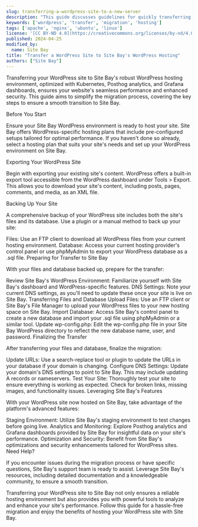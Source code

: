 ```yaml
---
slug: transferring-a-wordpress-site-to-a-new-server
description: "This guide discusses guidelines for quickly transferring a site"
keywords: ['wordpress', 'transfer', 'migration', 'hosting']
tags: ['apache', 'nginx', 'ubuntu', 'linux']
license: '[CC BY-ND 4.0](https://creativecommons.org/licenses/by-nd/4.0)'
published: 2024-04-25
modified_by:
  name: Site Bay
title: "Transfer a WordPress Site to Site Bay's WordPress Hosting"
authors: ["Site Bay"]
---
```


Transferring your WordPress site to Site Bay's robust WordPress hosting environment, optimized with Kubernetes, Posthog analytics, and Grafana dashboards, ensures your website's seamless performance and enhanced security. This guide aims to simplify the migration process, covering the key steps to ensure a smooth transition to Site Bay.

Before You Start

Ensure your Site Bay WordPress environment is ready to host your site. Site Bay offers WordPress-specific hosting plans that include pre-configured setups tailored for optimal performance. If you haven't done so already, select a hosting plan that suits your site's needs and set up your WordPress environment on Site Bay.

Exporting Your WordPress Site

Begin with exporting your existing site's content. WordPress offers a built-in export tool accessible from the WordPress dashboard under Tools > Export. This allows you to download your site's content, including posts, pages, comments, and media, as an XML file.

Backing Up Your Site

A comprehensive backup of your WordPress site includes both the site's files and its database. Use a plugin or a manual method to back up your site:

Files: Use an FTP client to download all WordPress files from your current hosting environment.
Database: Access your current hosting provider's control panel or use phpMyAdmin to export your WordPress database as a .sql file.
Preparing for Transfer to Site Bay

With your files and database backed up, prepare for the transfer:

Review Site Bay's WordPress Environment: Familiarize yourself with Site Bay's dashboard and WordPress-specific features.
DNS Settings: Note your current DNS settings, as you'll need to update these once your site is live on Site Bay.
Transferring Files and Database
Upload Files: Use an FTP client or Site Bay's File Manager to upload your WordPress files to your new hosting space on Site Bay.
Import Database: Access Site Bay's control panel to create a new database and import your .sql file using phpMyAdmin or a similar tool.
Update wp-config.php: Edit the wp-config.php file in your Site Bay WordPress directory to reflect the new database name, user, and password.
Finalizing the Transfer

After transferring your files and database, finalize the migration:

Update URLs: Use a search-replace tool or plugin to update the URLs in your database if your domain is changing.
Configure DNS Settings: Update your domain's DNS settings to point to Site Bay. This may include updating A records or nameservers.
Test Your Site: Thoroughly test your site to ensure everything is working as expected. Check for broken links, missing images, and functionality issues.
Leveraging Site Bay's Features

With your WordPress site now hosted on Site Bay, take advantage of the platform's advanced features:

Staging Environment: Utilize Site Bay's staging environment to test changes before going live.
Analytics and Monitoring: Explore Posthog analytics and Grafana dashboards provided by Site Bay for insightful data on your site's performance.
Optimization and Security: Benefit from Site Bay's optimizations and security enhancements tailored for WordPress sites.
Need Help?

If you encounter issues during the migration process or have specific questions, Site Bay's support team is ready to assist. Leverage Site Bay's resources, including detailed documentation and a knowledgeable community, to ensure a smooth transition.

Transferring your WordPress site to Site Bay not only ensures a reliable hosting environment but also provides you with powerful tools to analyze and enhance your site's performance. Follow this guide for a hassle-free migration and enjoy the benefits of hosting your WordPress site with Site Bay.